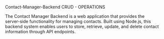Contact-Manager-Backend
CRUD - OPERATIONS

The Contact Manager Backend is a web application that provides the server-side functionality for managing contacts. Built using Node.js, this backend system enables users to store, retrieve, update, and delete contact information through API endpoints.
